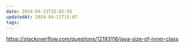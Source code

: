 ```yaml
---
date: 2024-04-21T15:02:55
updatedAt: 2024-04-21T15:07
tags: 
---
```

https://stackoverflow.com/questions/12193116/java-size-of-inner-class